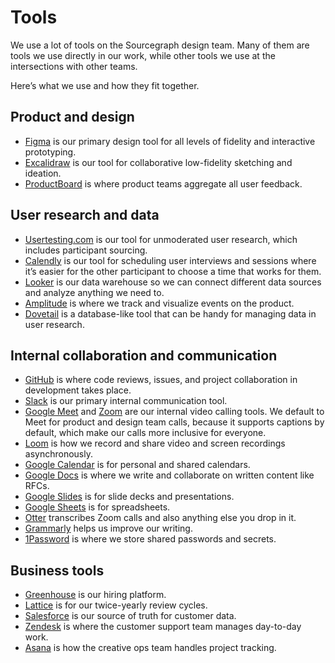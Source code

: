 # Tools

We use a lot of tools on the Sourcegraph design team. Many of them are tools we use directly in our work, while other tools we use at the intersections with other teams.

Here’s what we use and how they fit together.

## Product and design

- [Figma](https://figma.com) is our primary design tool for all levels of fidelity and interactive prototyping.
- [Excalidraw](https://plus.excalidraw.com) is our tool for collaborative low-fidelity sketching and ideation.
- [ProductBoard](https://sourcegraph.productboard.com) is where product teams aggregate all user feedback.

## User research and data

- [Usertesting.com](https://usertesting.com) is our tool for unmoderated user research, which includes participant sourcing.
- [Calendly](https://calendly.com) is our tool for scheduling user interviews and sessions where it’s easier for the other participant to choose a time that works for them.
- [Looker](http://sourcegraph.looker.com) is our data warehouse so we can connect different data sources and analyze anything we need to.
- [Amplitude](https://analytics.amplitude.com/sourcegraph) is where we track and visualize events on the product.
- [Dovetail](https://dovetailapp.com) is a database-like tool that can be handy for managing data in user research.

## Internal collaboration and communication

- [GitHub](https://github.com) is where code reviews, issues, and project collaboration in development takes place.
- [Slack](https://sourcegraph.slack.com) is our primary internal communication tool.
- [Google Meet](https://meet.google.com) and [Zoom](https://zoom.com) are our internal video calling tools. We default to Meet for product and design team calls, because it supports captions by default, which make our calls more inclusive for everyone.
- [Loom](https://loom.com) is how we record and share video and screen recordings asynchronously.
- [Google Calendar](https://calendar.google.com) is for personal and shared calendars.
- [Google Docs](https://docs.google.com) is where we write and collaborate on written content like RFCs.
- [Google Slides](https://slides.google.com) is for slide decks and presentations.
- [Google Sheets](https://sheets.google.com) is for spreadsheets.
- [Otter](https://otter.ai) transcribes Zoom calls and also anything else you drop in it.
- [Grammarly](https://grammarly.com) helps us improve our writing.
- [1Password](https://1password.com) is where we store shared passwords and secrets.

## Business tools

- [Greenhouse](https://app4.greenhouse.io) is our hiring platform.
- [Lattice](https://sourcegraph.latticehq.com) is for our twice-yearly review cycles.
- [Salesforce](https://salesforce.com) is our source of truth for customer data.
- [Zendesk](https://zendesk.com) is where the customer support team manages day-to-day work.
- [Asana](https://asana.com) is how the creative ops team handles project tracking.
